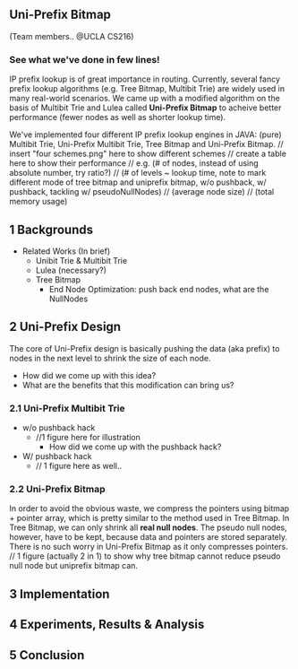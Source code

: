 ## Uni-Prefix Bitmap
(Team members.. @UCLA CS216)

### See what we've done in few lines!
IP prefix lookup is of great importance in routing. Currently, several fancy prefix lookup algorithms (e.g. Tree Bitmap, Multibit Trie) are widely used in many real-world scenarios. We came up with a modified algorithm on the basis of Multibit Trie and Lulea called **Uni-Prefix Bitmap** to acheive better performance (fewer nodes as well as shorter lookup time). 

We've implemented four different IP prefix lookup engines in JAVA: (pure) Multibit Trie, Uni-Prefix Multibit Trie, Tree Bitmap and Uni-Prefix Bitmap.
// insert "four schemes.png" here to show different schemes
// create a table here to show their performance
// e.g. (# of nodes, instead of using absolute number, try ratio?)
//  (# of levels ~ lookup time, note to mark different mode of tree bitmap and uniprefix bitmap, w/o pushback, w/ pushback, tackling w/ pseudoNullNodes)
// (average node size)
//  (total memory usage)

## 1 Backgrounds
- Related Works (In brief)
    - Unibit Trie & Multibit Trie
    - Lulea (necessary?)
    - Tree Bitmap
        - End Node Optimization: push back end nodes, what are the NullNodes

## 2 Uni-Prefix Design
The core of Uni-Prefix design is basically pushing the data (aka prefix) to nodes in the next level to shrink the size of each node.
- How did we come up with this idea?
- What are the benefits that this modification can bring us?

### 2.1 Uni-Prefix Multibit Trie 
- w/o pushback hack
    - //1 figure here for illustration
        - How did we come up with the pushback hack?
- W/ pushback hack
    - // 1 figure here as well..

### 2.2 Uni-Prefix Bitmap
In order to avoid the obvious waste, we compress the pointers using bitmap + pointer array, which is pretty similar to the method used in Tree Bitmap. In Tree Bitmap, we can only shrink all **real null nodes**. The pseudo null nodes, however, have to be kept, because data and pointers are stored separately. There is no such worry in Uni-Prefix Bitmap as it only compresses pointers. 
// 1 figure (actually 2 in 1) to show why tree bitmap cannot reduce pseudo null node but uniprefix bitmap can.

## 3 Implementation
## 4 Experiments, Results & Analysis
## 5 Conclusion